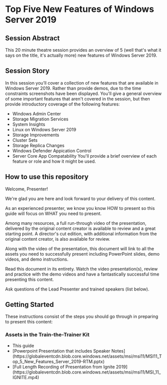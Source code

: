 # Top Five New Features of Windows Server 2019

## Session Abstract
This 20 minute theatre session provides an overview of 5 (well that's what it says on the title, it's actually more) new features of Windows Server 2019.

## Session Story

In this session you’ll cover a collection of new features that are available in Windows Server 2019. Rather than provide demos, due to the time constraints screenshots have been displayed. You'll give a general overview of some important features that aren't covered in the session, but then provide introductory coverage of the following features:
- Windows Admin Center
- Storage Migration Services
- System Insights
- Linux on Windows Server 2019
- Storage Improvements
- Cluster Sets
- Storage Replica Changes
- Windows Defender Appication Control
- Server Core App Compatability
You'll provide a brief overview of each feature or role and how it might be used.

## How to use this repository
Welcome, Presenter!

We're glad you are here and look forward to your delivery of this content.

As an experienced presenter, we know you know HOW to present so this guide will focus on WHAT you need to present.

Among many resources, a full run-through video of the presentation, delivered by the original content creator is available to review and a great starting point. A director's cut edition, with additional information from the original content creator, is also available for review.

Along with the video of the presentation, this document will link to all the assets you need to successfully present including PowerPoint slides, demo videos, and demo instructions.

Read this document in its entirety. Watch the video presentation(s), review and practice with the demo videos and have a fantastically successful time presenting this content.

Ask questions of the Lead Presenter and trained speakers (list below).

## Getting Started
These instructions consist of the steps you should go through in preparing to present this content:

### Assets in the Train-the-Trainer Kit

<ul>
<li>This guide</li>
<li>[Powerpoint Presentation that includes Speaker Notes](https://globaleventcdn.blob.core.windows.net/assets/msi/msi11/MSI11_Top_5_New_Features_Server_2019-RTM.pptx)</li>
<li>[Full Length Recording of Presentation from Ignite 2019](https://globaleventcdn.blob.core.windows.net/assets/msi/msi11/MSI_11_IGNITE.mp4)</li>
</ul>

